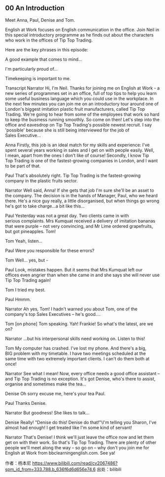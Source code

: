 00 An Introduction
- 
Meet Anna, Paul, Denise and Tom.

English at Work focuses on English communication in the office. Join Neil in this special introductory programme as he finds out about the characters who work in the offices of Tip Top Trading.

Here are the key phrases in this episode:

A good example that comes to mind...

I'm particularly proud of...

Timekeeping is important to me.

Transcript
Narrator
Hi, I'm Neil. Thanks for joining me on English at Work - a new series of programmes set in an office, full of top tips to help you learn some useful business language which you could use in the workplace. In the next few minutes you can join me on an introductory tour around one of London's biggest imitation plastic fruit manufacturers, called Tip Top Trading. We're going to hear from some of the employees that work so hard to keep the business running smoothly. So come on then! Let's step into the office and eavesdrop on Tip Top Trading's possible newest recruit. I say 'possible' because she is still being interviewed for the job of Sales Executive…

Anna
Firstly, this job is an ideal match for my skills and experience: I've spent several years working in sales and I get on with people easily. Well, I mean, apart from the ones I don't like of course! Secondly, I know Tip Top Trading is one of the fastest-growing companies in London, and I want to be part of that.

Paul
That's absolutely right. Tip Top Trading is the fastest-growing company in the plastic fruits sector.

Narrator
Well said, Anna! If she gets that job I'm sure she'll be an asset to the company. The decision is in the hands of Manager, Paul, who we heard there. He's a nice guy really, a little disorganised, but when things go wrong he's got to take charge…a bit like this…

Paul
Yesterday was not a great day. Two clients came in with serious complaints. Mrs Kumquat received a delivery of imitation bananas that were purple – not very convincing, and Mr Lime ordered grapefruits, but got pineapples. Tom!

Tom
Yeah, listen...

Paul
Were you responsible for these errors?

Tom
Well... yes, but -

Paul
Look, mistakes happen. But it seems that Mrs Kumquat left our offices even angrier than when she came in and she says she will never use Tip Top Trading again!

Tom
I tried my best.

Paul
Hmmm.

Narrator
Ah yes, Tom! I hadn't warned you about Tom, one of the company's top Sales Executives – he's good….

Tom
[on phone] Tom speaking. Yah! Frankie! So what's the latest, are we on? 

Narrator
…but his interpersonal skills need working on. Listen to this!

Tom
My computer has crashed. I've lost my phone. And there's a big, BIG problem with my timetable. I have two meetings scheduled at the same time with two extremely important clients. I can't do them both at once!

Narrator
See what I mean! Now, every office needs a good office assistant – and Tip Top Trading is no exception. It's got Denise, who's there to assist, organise and sometimes make the tea…

Denise
Oh sorry excuse me, here's your tea Paul.

Paul
Thanks Denise.

Narrator
But goodness! She likes to talk…

Denise
Really! "Denise do this! Denise do that!"\I'm telling you Sharon, I've almost had enough! I get treated like I'm some kind of servant!

Narrator
That's Denise! I think we'll just leave the office now and let them get on with their work. So that's Tip Top Trading. There are plenty of other people we'll meet along the way – so go on – why don't you join me for English at Work from bbclearningenglish.com. See ya!


 作者：杨本尼 https://www.bilibili.com/read/cv2067486?spm_id_from=333.788.b_636f6d6d656e74.6 出处：bilibili